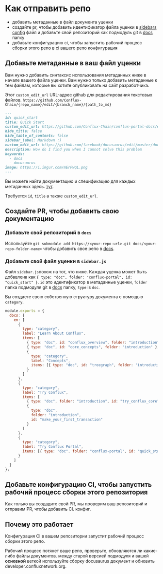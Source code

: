 # Как отправить репо 

- добавить метаданные в файл документа уценки
- создайте pr, чтобы добавить идентификатор файла уценки в [sidebars
  config](../sidebars.js)  файл и добавьте свой репозиторий как подмодуль git в
  [docs](./docs) папку   
- добавьте конфигурацию ci, чтобы запустить рабочий процесс сборки этого репо в ci вашего репо конфигурация 

## Добавьте метаданные в ваш файл уценки 

Вам нужно добавить синтаксис использования метаданных ниже в начале вашего файла уценки. Вам нужно только добавить метаданные к тем файлам, которые вы хотите опубликовать на сайт разработчика. 

Этот `custom_edit_url` URL-адрес github для редактирования текстовых файлов.
`https://github.com/Conflux-Chain/{repo_name}/edit/{branch_name}/{path_to_md}`

```md
---
id: quick_start
title: Quick Start
custom_edit_url: https://github.com/Conflux-Chain/conflux-portal-docs/edit/master/01_Examples/00_Low_Level_CFX_Transfer.md
hide_title: false
hide_table_of_contents: false
sidebar_label: Markdown :)
custom_edit_url: https://github.com/facebook/docusaurus/edit/master/docs/api-doc-markdown.md
description: How do I find you when I cannot solve this problem
keywords:
  - docs
  - docusaurus
image: https://i.imgur.com/mErPwqL.png
---
```

Вы можете найти документацию и спецификацию для каждых метаданных здесь. 
[тут](https://v2.docusaurus.io/docs/markdown-features#markdown-headers
"docusaurus markdown-headers documentation").  

Требуется `id`, `title` а также  `custom_edit_url`. 

## Создайте PR, чтобы добавить свою документацию 

### Добавьте свой репозиторий в `docs`

Используйте `git submodule add https://<your-repo-url>.git docs/<your-repo-folder-name>`
чтобы добавить свое репо в  [docs](./docs).

### Добавьте свой файл уценки в `sidebar.js`

Файл `sidebar.js`похож на тот, что ниже. Каждая уценка может быть добавлена ​​как  `{ type:
"doc", folder: "conflux-portal", id: "quick_start" }`. `id` это идентификатор в метаданные уценки, `folder` папка подмодуля git в [docs](./docs)
папку, `type` is `doc`. 

Вы создаете свою собственную структуру документа с помощью `category`.

```js
module.exports = {
  docs: {
    en: [
      {
        type: "category",
        label: "Learn About Conflux",
        items: [
          { type: "doc", id: "conflux_overview", folder: "introduction" },
          { type: "doc", id: "core_concepts", folder: "introduction" },
          {
            type: "category",
            label: "Concepts",
            items: [{ type: "doc", id: "treegraph", folder: "introduction" }]
          }
        ]
      },
      {
        type: "category",
        label: "Try Conflux",
        items: [
          { type: "doc", folder: "introduction", id: "try_conflux_core" },
          {
            type: "doc",
            folder: "introduction",
            id: "make_your_first_transaction"
          }
        ]
      },
      {
        type: "category",
        label: "Try Conflux Portal",
        items: [{ type: "doc", folder: "conflux-portal", id: "quick_start" }]
      }
    ]
  }
};
```

## Добавьте конфигурацию CI, чтобы запустить рабочий процесс сборки этого репозитория 

Как только вы создадите свой PR, мы проверим ваш репозиторий и отправим PR, чтобы добавить CI. конфиг. 

## Почему это работает 

Конфигурация CI в вашем репозитории запустит рабочий процесс сборки этого репо.

Рабочий процесс потянет ваше репо, проверьте, обновляются ли какие-либо файлы документов. между старой версией подмодуля и вашей **основной** веткой используйте сборку docusaurus документ и обновить developer.confluxnetwork.org. 
